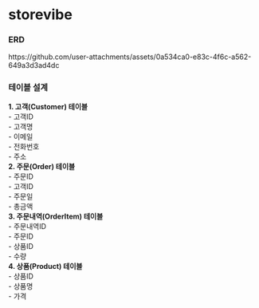 <h1>storevibe</h1>

<h3>ERD</h3>
https://github.com/user-attachments/assets/0a534ca0-e83c-4f6c-a562-649a3d3ad4dc

<h3>테이블 설계</h3>
<b>1. 고객(Customer) 테이블</b><br>
- 고객ID<br>
- 고객명<br>
- 이메일<br>
- 전화번호<br>
- 주소<br>
<b>2. 주문(Order) 테이블</b><br>
- 주문ID<br>
- 고객ID<br>
- 주문일<br>
- 총금액<br>
<b>3. 주문내역(OrderItem) 테이블</b><br>
- 주문내역ID<br>
- 주문ID<br>
- 상품ID<br>
- 수량<br>
<b>4. 상품(Product) 테이블</b><br>
- 상품ID<br>
- 상품명<br>
- 가격<br>

